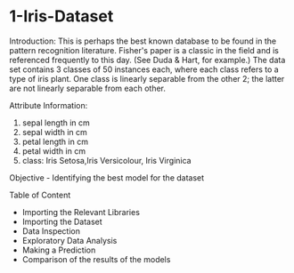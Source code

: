 # 1-Iris-Dataset
Introduction:
This is perhaps the best known database to be found in the pattern recognition literature. 
Fisher's paper is a classic in the field and is referenced frequently to this day. (See Duda & Hart, for example.) 
The data set contains 3 classes of 50 instances each, where each class refers to a type of iris plant. 
One class is linearly separable from the other 2; the latter are not linearly separable from each other.

Attribute Information:

1. sepal length in cm
2. sepal width in cm
3. petal length in cm
4. petal width in cm
5. class: Iris Setosa,Iris Versicolour, Iris Virginica

Objective - Identifying the best model for the dataset

Table of Content
- Importing the Relevant Libraries
- Importing the Dataset
- Data Inspection
- Exploratory Data Analysis
- Making a Prediction
- Comparison of the results of the models
